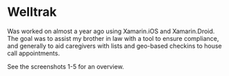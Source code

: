 # Welltrak
Was worked on almost a year ago using Xamarin.iOS and Xamarin.Droid. The goal was to assist my brother in law with a tool to ensure compliance, and generally to aid caregivers with lists and geo-based checkins to house call appointments. 

See the screenshots 1-5 for an overview.
